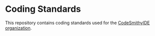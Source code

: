 # Coding Standards

This repository contains coding standards used for the [CodeSmithyIDE organization](https://github.com/CodeSmithyIDE).